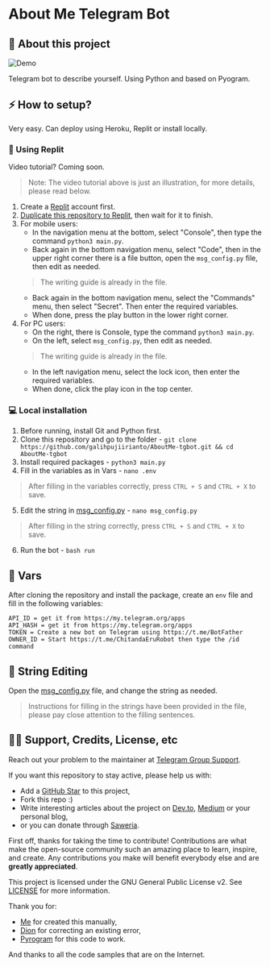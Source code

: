 # About Me Telegram Bot

## 🔗 About this project
![Demo](https://telegra.ph/file/5b295909d59a7a5d51219.jpg)

Telegram bot to describe yourself. Using Python and based on Pyogram.

## ⚡️ How to setup?
Very easy. Can deploy using Heroku, Replit or install locally.

### 🚀 Using Replit
Video tutorial? Coming soon.
> Note: The video tutorial above is just an illustration, for more details, please read below.
1. Create a [Replit](https://replit.com) account first.
2. [Duplicate this repository to Replit](https://replit.com/github/galihpujiirianto/AboutMe-tgbot), then wait for it to finish.
3. For mobile users:
    - In the navigation menu at the bottom, select "Console", then type the command `python3 main.py`.
    - Back again in the bottom navigation menu, select "Code", then in the upper right corner there is a file button, open the `msg_config.py` file, then edit as needed.
    > The writing guide is already in the file.
    - Back again in the bottom navigation menu, select the "Commands" menu, then select "Secret". Then enter the required variables.
    - When done, press the play button in the lower right corner.
4. For PC users:
    - On the right, there is Console, type the command `python3 main.py`.
    - On the left, select `msg_config.py`, then edit as needed.
    > The writing guide is already in the file.
    - In the left navigation menu, select the lock icon, then enter the required variables.
    - When done, click the play icon in the top center.

### 💻 Local installation
1. Before running, install Git and Python first.
2. Clone this repository and go to the folder - `git clone https://github.com/galihpujiirianto/AboutMe-tgbot.git && cd AboutMe-tgbot`
3. Install required packages - `python3 main.py`
4. Fill in the variables as in Vars - `nano .env`
> After filling in the variables correctly, press `CTRL + S` and `CTRL + X` to save.
5. Edit the string in [msg_config.py](./msg_config.py) - `nano msg_config.py`
> After filling in the string correctly, press `CTRL + S` and `CTRL + X` to save.
6. Run the bot - `bash run`

## 📎 Vars
After cloning the repository and install the package, create an `env` file and fill in the following variables:
```
API_ID = get it from https://my.telegram.org/apps
API_HASH = get it from https://my.telegram.org/apps
TOKEN = Create a new bot on Telegram using https://t.me/BotFather
OWNER_ID = Start https://t.me/ChitandaEruRobot then type the /id command
```

## 📃 String Editing
Open the [msg_config.py](./msg_config.py) file, and change the string as needed.
> Instructions for filling in the strings have been provided in the file, please pay close attention to the filling sentences.

## ✍🏻 Support, Credits, License, etc
Reach out your problem to the maintainer at [Telegram Group Support](https://t.me/GalonSupport).

If you want this repository to stay active, please help us with:
- Add a [GitHub Star](https://github.com/galihpujiirianto/AboutMe-tgbot) to this project,
- Fork this repo :)
- Write interesting articles about the project on [Dev.to](dev.to), [Medium](medium.com) or your personal blog,
- or you can donate through [Saweria](https://saweria.co/galihpujiirianto).

First off, thanks for taking the time to contribute! Contributions are what make the open-source community such an amazing place 
to learn, inspire, and create. Any contributions you make will benefit everybody else and are **greatly appreciated**.

This project is licensed under the GNU General Public License v2. See [LICENSE](./LICENSE) for more information.

Thank you for:
- [Me](https://github.com/galihpujiirianto) for created this manually,
- [Dion](https://github.com/SeorangDion) for correcting an existing error,
- [Pyrogram](https://github.com/pyrogram/pyrogram) for this code to work.

And thanks to all the code samples that are on the Internet.
